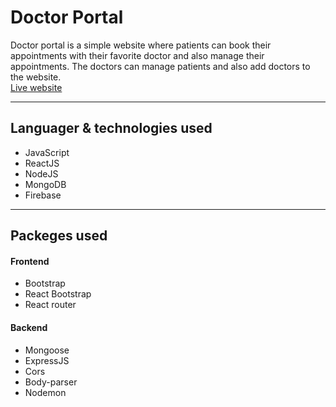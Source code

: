 # **Doctor Portal**

Doctor portal is a simple website where patients can book their appointments with their favorite doctor and also manage their appointments. The doctors can manage patients and also add doctors to the website.
<br />
[Live website](https://doctors-portal-ishad.web.app)

---

## **Languager & technologies used**
* JavaScript
* ReactJS
* NodeJS
* MongoDB
* Firebase

---

## **Packeges used**

#### Frontend
* Bootstrap
* React Bootstrap
* React router

#### Backend
* Mongoose
* ExpressJS
* Cors
* Body-parser
* Nodemon
